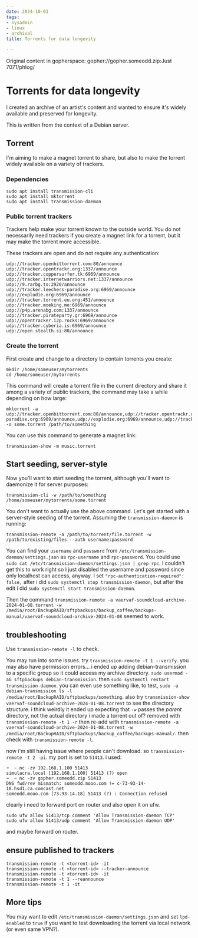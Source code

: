 ```yaml
---
date: 2024-10-01
tags:
- sysadmin
- linux
- archival
title: Torrents for data longevity

---
```

Original content in gopherspace: gopher://gopher.someodd.zip:Just 7071/phlog/


# Torrents for data longevity

I created an archive of an artist's content and wanted to ensure it's widely available and preserved for longevity.

This is written from the context of a Debian server.

## Torrent

I'm aiming to make a magnet torrent to share, but also to make the torrent widely available on a variety of trackers.

### Dependencies

```
sudo apt install transmission-cli
sudo apt install mktorrent
sudo apt install transmission-daemon
```

### Public torrent trackers

Trackers help make your torrent known to the outside world. You do not necessarily need trackers if you create a magnet link for a torrent, but it may make the torrent more accessible.

These trackers are open and do not require any authentication:

```
udp://tracker.openbittorrent.com:80/announce
udp://tracker.opentrackr.org:1337/announce
udp://tracker.coppersurfer.tk:6969/announce
udp://tracker.internetwarriors.net:1337/announce
udp://9.rarbg.to:2920/announce
udp://tracker.leechers-paradise.org:6969/announce
udp://explodie.org:6969/announce
udp://tracker.torrent.eu.org:451/announce
udp://tracker.moeking.me:6969/announce
udp://p4p.arenabg.com:1337/announce
udp://tracker.pirateparty.gr:6969/announce
udp://opentracker.i2p.rocks:6969/announce
udp://tracker.cyberia.is:6969/announce
udp://open.stealth.si:80/announce
```

### Create the torrent

First create and change to a directory to contain torrents you create:

```
mkdir /home/someuser/mytorrents
cd /home/someuser/mytorrents
```

This command will create a torrent file in the current directory and share it among a variety of public trackers, the command may take a while depending on how large:

```
mktorrent -a udp://tracker.openbittorrent.com:80/announce,udp://tracker.opentrackr.org:1337/announce,udp://tracker.coppersurfer.tk:6969/announce,udp://tracker.internetwarriors.net:1337/announce,udp://9.rarbg.to:2920/announce,udp://tracker.leechers-paradise.org:6969/announce,udp://explodie.org:6969/announce,udp://tracker.torrent.eu.org:451/announce,udp://tracker.moeking.me:6969/announce,udp://p4p.arenabg.com:1337/announce,udp://tracker.pirateparty.gr:6969/announce,udp://opentracker.i2p.rocks:6969/announce,udp://tracker.cyberia.is:6969/announce,udp://open.stealth.si:80/announce -o some.torrent /path/to/something
```

You can use this command to generate a magnet link:

```
transmission-show -m music.torrent
```

## Start seeding, server-style

Now you'll want to start seeding the torrent, although you'll want to daemonize it for server purposes:

```
transmission-cli -w /path/to/something /home/someuser/mytorrents/some.torrent
```

You don't want to actually use the above command. Let's get started with a server-style seeding of the torrent. Assuming the `transmission-daemon` is running:

```
transmission-remote -a /path/to/torrent/file.torrent -w /path/to/existing/files --auth username:password
```

You can find your `username` and `password` from `/etc/transmission-daemon/settings.json` as `rpc-username` and `rpc-password`. You could use `sudo cat /etc/transmission-daemon/settings.json | grep rpc`. I couldn't get this to work right so I just disabled the username and password since only localhost can access, anyway. I set `"rpc-authentication-required": false,` after i did `sudo systemctl stop transmission-daemon`, but after the edit i did `sudo systemctl start transmission-daemon`.

Then the command `transmission-remote -a vaervaf-soundcloud-archive-2024-01-08.torrent -w /media/root/BackupRAID/sftpbackups/backup_coffee/backups-manual/vaervaf-soundcloud-archive-2024-01-08` seemed to work.

## troubleshooting

Use `transmission-remote -l` to check.

You may run into some issues. try `transmission-remote -t 1 --verify`. you may also have permission errors... i ended up adding debian-transmission to a specific group so it could access my archive directory. `sudo usermod -aG sftpbackups debian-transmission`. then `sudo systemctl restart transmission-daemon`. you can even use something like, to test, `sudo -u debian-transmission ls -l /media/root/BackupRAID/sftpbackups/something`. also try `transmission-show vaervaf-soundcloud-archive-2024-01-08.torrent` to see the directory structure. i think weirdly it ended up expecting that `-w` passes the *parent* directory, not the actual directory i made a torrent out of? removed with `transmission-remote -t 1 -r` then re-add with `transmission-remote -a vaervaf-soundcloud-archive-2024-01-08.torrent -w /media/root/BackupRAID/sftpbackups/backup_coffee/backups-manual/`. then check with `transmission-remote -l`.

now i'm still having issue where people can't download. so `transmission-remote -t 2 -pi`. my port is set to `51413`. i used:

```
➜  ~ nc -zv 192.168.1.100 51413
simulacra.local [192.168.1.100] 51413 (?) open
➜  ~ nc -zv gopher.someodd.zip 51413
DNS fwd/rev mismatch: someodd.mooo.com != c-73-93-14-18.hsd1.ca.comcast.net
someodd.mooo.com [73.93.14.18] 51413 (?) : Connection refused
```

clearly i need to forward port on router and also open it on ufw.

```
sudo ufw allow 51413/tcp comment 'Allow Transmission-daemon TCP'
sudo ufw allow 51413/udp comment 'Allow Transmission-daemon UDP'
```

and maybe forward on router.

## ensure published to trackers

```
transmission-remote -t <torrent-id> -it
transmission-remote -t <torrent-id> --tracker-announce
transmission-remote -t <torrent-id> -it
transmission-remote -t 1 --reannounce
transmission-remote -t 1 -it
```

## More tips

You may want to edit `/etc/transmission-daemon/settings.json` and set `lpd-enabled` to `true` if you want to test downloading the torrent via local network (or even same VPN?).


